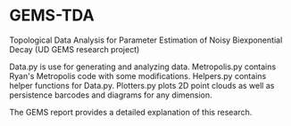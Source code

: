 # GEMS-TDA
Topological Data Analysis for Parameter Estimation of Noisy Biexponential Decay (UD GEMS research project)

Data.py is use for generating and analyzing data.
Metropolis.py contains Ryan's Metropolis code with some modifications.
Helpers.py contains helper functions for Data.py.
Plotters.py plots 2D point clouds as well as persistence barcodes and diagrams for any dimension.

The GEMS report provides a detailed explanation of this research.
